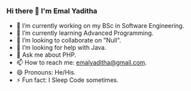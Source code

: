 ### Hi there 👋 I'm Emal Yaditha

- 🔭 I’m currently working on my BSc in Software Engineering.
- 🌱 I’m currently learning Advanced Programming.
- 👯 I’m looking to collaborate on "Null".
- 🤔 I’m looking for help with Java.
- 💬 Ask me about PHP.
- 📫 How to reach me: emalyaditha@gmail.com.
- 😄 Pronouns: He/His.
- ⚡ Fun fact: I Sleep Code sometimes.

<!--<img src ="https://github-readme-stats.vercel.app/api?username=EmalYaditha&&show_icons=true&title_color=ffffff&icon_color=000000&text_color=000000&bg_color=ad0000"> -->
